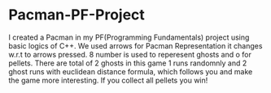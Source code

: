 # Pacman-PF-Project
I created a Pacman in my PF(Programming Fundamentals) project using basic logics of C++. 
We used arrows for Pacman Representation it changes w.r.t to arrows pressed.
8 number is used to reperesent ghosts and o for pellets.
There are total of 2 ghosts in this game 1 runs randomnly and 2 ghost runs with euclidean distance formula, which follows you and make the game more interesting.
If you collect all pellets you win!
